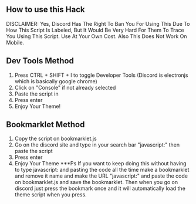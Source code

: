 ## How to use this Hack
DISCLAIMER: Yes, Discord Has The Right To Ban You For Using This Due To How This Script Is Labeled, But It Would Be Very Hard For Them To Trace You Using This Script. Use At Your Own Cost.
Also This Does Not Work On Mobile.
## Dev Tools Method
1. Press CTRL + SHIFT + I to toggle Developer Tools (Discord is electronjs which is basically google chrome)
2. Click on "Console" if not already selected
3. Paste the script in
4. Press enter
5. Enjoy Your Theme!

## Bookmarklet Method
1. Copy the script on bookmarklet.js
2. Go on the discord site and type in your search bar "javascript:" then paste the script
3. Press enter
4. Enjoy Your Theme
***Ps If you want to keep doing this without having to type javascript: and pasting the code all the time make a bookmarklet and remove it name and make the URL "javascript:" and paste the code on bookmarklet.js and save the bookmarklet. Then when you go on discord just press the bookmark once and it will automatically load the theme script when you press.
